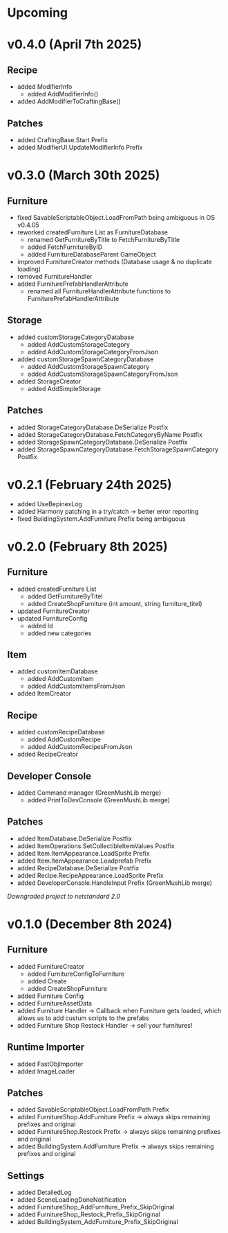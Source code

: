 # Upcoming

# v0.4.0 (April 7th 2025)
## Recipe
- added ModifierInfo
  - added AddModifierInfo()
- added AddModifierToCraftingBase()

## Patches
- added CraftingBase.Start Prefix
- added ModifierUI.UpdateModifierInfo Prefix

# v0.3.0 (March 30th 2025)
## Furniture
- fixed SavableScriptableObject.LoadFromPath being ambiguous in OS v0.4.05
- reworked createdFurniture List as FurnitureDatabase
  - renamed GetFurnitureByTitle to FetchFurnitureByTitle
  - added FetchFurnitureByID
  - added FurnitureDatabaseParent GameObject
- improved FurnitureCreator methods (Database usage & no duplicate loading)
- removed FurnitureHandler
- added FurniturePrefabHandlerAttribute
  - renamed all FurnitureHandlerAttribute functions to FurniturePrefabHandlerAttribute

## Storage
- added customStorageCategoryDatabase
  - added AddCustomStorageCategory
  - added AddCustomStorageCategoryFromJson
- added customStorageSpawnCategoryDatabase
  - added AddCustomStorageSpawnCategory
  - added AddCustomStorageSpawnCategoryFromJson
- added StorageCreator
  - added AddSimpleStorage

## Patches
- added StorageCategoryDatabase.DeSerialize Postfix
- added StorageCategoryDatabase.FetchCategoryByName Postfix
- added StorageSpawnCategoryDatabase.DeSerialize Postfix
- added StorageSpawnCategoryDatabase.FetchStorageSpawnCategory Postfix

# v0.2.1 (February 24th 2025)
- added UseBepinexLog
- added Harmony patching in a try/catch -> better error reporting
- fixed BuildingSystem.AddFurniture Prefix being ambiguous

# v0.2.0 (February 8th 2025)
## Furniture
- added createdFurniture List
  - added GetFurnitureByTitel
  - added CreateShopFurniture (int amount, string furniture_titel)
- updated FurnitureCreator
- updated FurnitureConfig
  - added Id
  - added new categories
## Item
- added customItemDatabase
  - added AddCustomItem
  - added AddCustomItemsFromJson
- added ItemCreator
## Recipe
- added customRecipeDatabase
  - added AddCustomRecipe
  - added AddCustomRecipesFromJson
- added RecipeCreator
## Developer Console
- added Command manager (GreenMushLib merge)
  - added PrintToDevConsole (GreenMushLib merge)
## Patches
- added ItemDatabase.DeSerialize Postfix
- added ItemOperations.SetCollectibleItemValues Postfix
- added Item.ItemAppearance.LoadSprite Prefix
- added Item.ItemAppearance.Loadprefab Prefix
- added RecipeDatabase.DeSerialize Postfix
- added Recipe.RecipeAppearance.LoadSprite Prefix
- added DeveloperConsole.HandleInput Prefix (GreenMushLib merge)

*Downgraded project to netstandard 2.0*
# v0.1.0 (December 8th 2024)
## Furniture
- added FurnitureCreator
  - added FurnitureConfigToFurniture
  - added Create
  - added CreateShopFurniture
- added Furniture Config
- added FurnitureAssetData
- added Furniture Handler -> Callback when Furniture gets loaded, which allows us to add custum scripts to the prefabs
- added Furniture Shop Restock Handler -> sell your furnitures!
## Runtime Importer
- added FastObjImporter
- added ImageLoader
## Patches
- added SavableScriptableObject.LoadFromPath Prefix
- added FurnitureShop.AddFurniture Prefix -> always skips remaining prefixes and original
- added FurnitureShop.Restock Prefix -> always skips remaining prefixes and original
- added BuildingSystem.AddFurniture Prefix -> always skips remaining prefixes and original
## Settings
- added DetailedLog
- added SceneLoadingDoneNotification
- added FurnitureShop_AddFurniture_Prefix_SkipOriginal
- added FurnitureShop_Restock_Prefix_SkipOriginal
- added BuildingSystem_AddFurniture_Prefix_SkipOriginal
